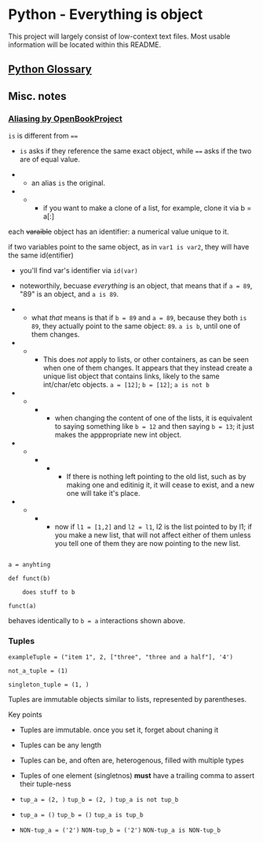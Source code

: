 # Python - Everything is object

This project will largely consist of low-context text files. Most usable information will be located within this README.

## [Python Glossary](http://www.openbookproject.net/thinkcs/python/english2e/ch09.html#aliasing)

## Misc. notes

### [Aliasing by OpenBookProject](http://www.openbookproject.net/thinkcs/python/english2e/ch09.html#aliasing)

`is` is different from `==`

- `is` asks if they reference the same exact object, while `==` asks if the two are of equal value.

 - - an alias `is` the original.

- - - if you want to make a clone of a list, for example, clone it via b = a[:]

each ~~varaible~~ object has an identifier: a numerical value unique to it.

if two variables point to the same object, as in `var1 is var2`, they will have the same id(entifier)

- you'll find var's identifier via `id(var)`

- noteworthily, becuase _everything_ is an object, that means that if `a = 89`, "89" is an object, and `a is 89`.

- - what _that_ means is that if `b = 89` and `a = 89`, because they both `is 89`, they actually point to the same object: `89`. `a is b`, until one of them changes.

- - - This does _not_ apply to lists, or other containers, as can be seen when one of them changes. It appears that they instead create a unique list object that contains links, likely to the same int/char/etc objects. `a = [12]`; `b = [12]`; `a is not b`

- - - - when changing the content of one of the lists, it is equivalent to saying something like `b = 12` and then saying `b = 13`; it just makes the apppropriate new int object.

- - - - - If there is nothing left pointing to the old list, such as by making one and editinig it, it will cease to exist, and a new one will take it's place.

- - - - now if `l1 = [1,2]` and `l2 = l1`, l2 is the list pointed to by l1; if you make a new list, that will not affect either of them unless you tell one of them they are now pointing to the new list.


```

a = anyhting

def funct(b)

    does stuff to b

funct(a)

```

behaves identically to `b = a` interactions shown above.

### Tuples

`exampleTuple = ("item 1", 2, ["three", "three and a half"], '4')`

`not_a_tuple = (1)`

`singleton_tuple = (1, )`

Tuples are immutable objects similar to lists, represented by parentheses.

Key points

* Tuples are immutable. once you set it, forget about chaning it

* Tuples can be any length

* Tuples can be, and often are, heterogenous, filled with multiple types

* Tuples of one element (singletnos) **must** have a trailing comma to assert their tuple-ness

* `tup_a = (2, )` `tup_b = (2, )` `tup_a is not tup_b`

* `tup_a = ()` `tup_b = ()` `tup_a is tup_b`

* `NON-tup_a = ('2')` `NON-tup_b = ('2')` `NON-tup_a is NON-tup_b`

